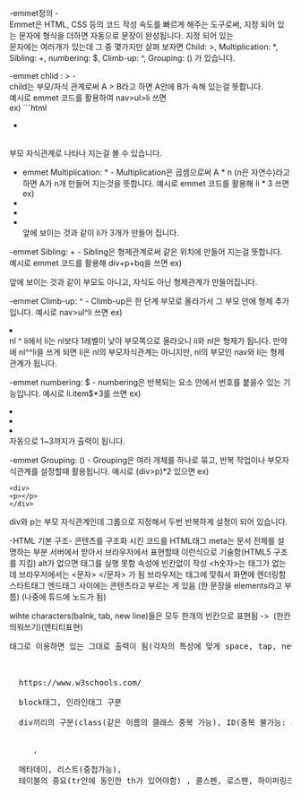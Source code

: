 -emmet정의 -                                                                                                                                            
Emmet은 HTML, CSS 등의 코드 작성 속도를 빠르게 해주는 도구로써, 지정 되어 있는 문자에 형식을 더하면 자동으로 문장이 완성됩니다. 지정 되어 있는                                         
문자에는 여러개가 있는데 그 중 몇가지만 살펴 보자면 Child: >, Multiplication: *, Sibling: +, numbering: $, Climb-up: ^, Grouping: () 가 있습니다.                                 
                                                                                                                                                                                            
-emmet chlid : > -                                                                                                                                                        
child는 부모/자식 관계로써 A > B라고 하면 A안에 B가 속해 있는걸 뜻합니다.                                                                            
예시로 emmet 코드를 활용하여 nav>ul>li 쓰면                                                                                                 
ex) ```html
    <nav>
    <ul>
    <li></li>
    </ul>
    </nav>  
부모 자식관계로 나타나 지는걸 볼 수 있습니다.

- emmet Multiplication: * -
 Multiplication은 곱셈으로써 A * n (n은 자연수)라고 하면 A가 n개 만들어 지는것을 뜻합니다.
 예시로 emmet 코드를 활용해 li * 3 쓰면 
 ex)    <li> </il> 
        <li> </il> 
        <li> </il>    
앞에 보이는 것과 같이 li가 3개가 만들어 집니다.

-emmet Sibling: + -
Sibling은 형제관계로써 같은 위치에 만들어 지는걸 뜻합니다.
예시로 emmet 코드를 활용해 div+p+bq을 쓰면
ex) <div></div>
    <p></p>
    <blockquote></blockquote>
앞에 보이는 것과 같이 부모도 아니고, 자식도 아닌 형제관계가 만들어집니다. 

-emmet Climb-up: ^ -
Climb-up은 한 단계 부모로 올라가서 그 부모 안에 형제 추가입니다.
예시로 nav>ul^li 쓰면
ex) <nav> 
    <ul> </ul> 
    <li> </li>
    <nav>
nl ^ li에서 li는 nl보다 1레벨이 낮아 부모쪽으로 올라오니 li와 nl은 형제가 됩니다.
만약에 nl^^li을 쓰게 되면 li은 nl의 부모자식관계는 아니지만, nl의 부모인 nav와 li는 형제관계가 됩니다.

-emmet numbering: $ -
numbering은 반복되는 요소 안에서 번호를 붙을수 있는 기능입니다.
예시로 li.item$*3를 쓰면
ex) <li class="item1"></li>
    <li class="item2"></li>
    <li class="item3"></li>
자동으로 1~3까지가 출력이 됩니다.

-emmet Grouping: () - 
Grouping은 여러 개체를 하나로 묶고, 반복 작업이나 부모자식관계를 설정할때 활용됩니다.
예시로 (div>p)*2 있으면
ex) <div>
    <p></p>
    </div>
    
    <div>
    <p></p>
    </div>
div와 p는 부모 자식관계인데 그룹으로 지정해서 두번 반복하게 설정이 되어 있습니다.

-HTML 기본 구조-
콘텐츠를 구조화 시킨 코드를 HTML태그
<meta charset="UTF-8"> 
meta는 문서 전체를 설명하는 부분
서버에서 받아서 브라우저에서 표현할때 <!DOCTYPE html> 이런식으로 기술함(HTML5 구조를 지킴)
alt가 없으면 태그를 실행 못함
속성에 빈칸없이 작성
<h숫자>는 태그가 없는데 브라우저에서는 <문자> </문자> 가 됨
브라우저는 태그에 맞춰서 화면에 렌더링함
스타트태그 엔드태그 사이에는 콘텐츠라고 부르는 게 있음 (한 문장을 elements라고 부름) (나중에 튜드에 노드가 됨)

wihte characters(balnk, tab, new line)들은 모두 한개의 빈칸으로 표현됨 -> &nbsp;(한칸 띄워쓰기)(엔티티표현)
<pre>태그로 이용하면 있는 그대로 출력이 됨(각자의 특성에 맞게 space, tap, new line)

<br>
  https://www.w3schools.com/

  block태그, 인라인태그 구분

  div끼리의 구분(class(같은 이름의 클래스 중복 가능), ID(중복 불가능: 서로간의 식별을 위해 독보적인 구조를 가짐))
  <div class = "A"> </div>     , <span id = "A"> </span>

  메타데이, 리스트(중첩가능), 
  테이블의 중요(tr안에 동인한 th가 있어야함) , 콜스펜, 로스팬, 하이퍼링크(target), Iframe, 오디어(선택 재생 가능은 재생가능한지 위에 부터 실행)
  
  

